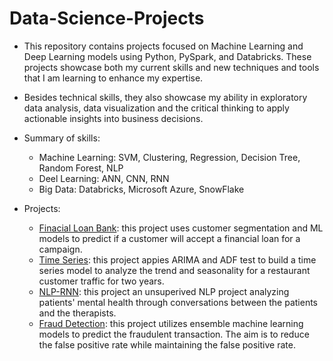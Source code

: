 # Data-Science-Projects

- This repository contains projects focused on Machine Learning and Deep Learning models using Python, PySpark, and Databricks. These projects showcase both my current skills and new techniques and tools that I am learning to enhance my expertise.
- Besides technical skills, they also showcase my ability in exploratory data analysis, data visualization and the critical thinking to apply actionable insights into business decisions.

- Summary of skills:
  - Machine Learning: SVM, Clustering, Regression, Decision Tree, Random Forest, NLP
  - Deel Learning: ANN, CNN, RNN
  - Big Data: Databricks, Microsoft Azure, SnowFlake

 - Projects:
    - [Finacial Loan Bank](https://github.com/huynhphuong9987/Data-Science-Projects/tree/main/Financial_Bank_PersonalLoan): this project uses customer segmentation and ML models to predict if a customer will accept a financial loan for a campaign.
    - [Time Series](https://github.com/huynhphuong9987/Data-Science-Projects/tree/main/TimeSeries): this project appies ARIMA and ADF test to build a time series model to analyze the trend and seasonality for a restaurant customer traffic for two years. 
    - [NLP-RNN](https://github.com/huynhphuong9987/Data-Science-Projects/tree/main/NLP-RNN): this project an unsuperived NLP project analyzing patients' mental health through conversations between the patients and the therapists.
    - [Fraud Detection](https://github.com/huynhphuong9987/Data-Science-Projects/blob/main/CC_Fraud_detection/fraud_detection.ipynb): this project utilizes ensemble machine learning models to predict the fraudulent transaction. The aim is to reduce the false positive rate while maintaining the false positive rate.


